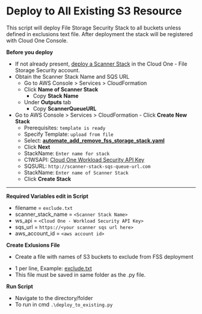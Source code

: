 # Deploy to All Existing S3 Resource
This script will deploy File Storage Security Stack to all buckets unless defined in exclusions text file. After deployment the stack will be registered with Cloud One Console. 

**Before you deploy**

   * If not already present, [deploy a Scanner Stack](https://cloudone.trendmicro.com/docs/file-storage-security/stack-add/#AddScanner) in the Cloud One - File Storage Security account.
  * Obtain the Scanner Stack Name and SQS URL
      - Go to AWS Console > Services > CloudFormation
      - Click **Name of Scanner Stack**
         - Copy **Stack Name** 
      - Under **Outputs** tab
         - Copy **ScannerQueueURL**
   * Go to AWS Console > Services > CloudFormation
    - Click **Create New Stack**
      - Prerequisites: `template is ready`
      - Specify Template: `upload from file`
      - Select: **[automate_add_remove_fss_storage_stack.yaml](https://github.com/JustinDPerkins/FSS-Storage-Automation-Lambda/blob/main/cloudformation/automate_add_remove_fss_storage_stack.yaml)**
      - Click **Next**
      - StackName: `Enter name for stack`
      - C1WSAPI: [Cloud One Workload Security API Key](https://cloudone.trendmicro.com/docs/file-storage-security/api-create-stack/#Prerequisite)
      - SQSURL: `http://scanner-stack-sqs-queue-url.com`
      - StackName: `Enter name of Scanner Stack`
      - Click **Create Stack**

<hr>

**Required Variables edit in Script**
   - filename = `exclude.txt`
   - scanner_stack_name = `<Scanner Stack Name>`
   - ws_api = `<Cloud One - Workload Security API Key>`
   - sqs_url = `https://<your scanner sqs url here>`
   - aws_account_id = `<aws account id>`

**Create Exlusions File**
   * Create a file with names of S3 buckets to exclude from FSS deployment
   - 1 per line, Example: [exclude.txt](https://github.com/JustinDPerkins/File-Storage-Security-C1/blob/main/deployment/deploy-to-all-existing-s3/exclude.txt)
   - This file must be saved in same folder as the .py file.

**Run Script**
   - Navigate to the directory/folder
   - To run in cmd `.\deploy_to_existing.py`
